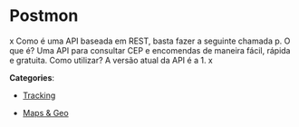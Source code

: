 # Postmon

x Como é uma API baseada em REST, basta fazer a seguinte chamada p. O que é? Uma API para consultar CEP e encomendas de maneira fácil, rápida e gratuita. Como utilizar? A versão atual da API é a 1. x

**Categories**:

- [Tracking](https://github/apis-list/apis-list#tracking)

- [Maps & Geo](https://github/apis-list/apis-list#maps-and-geo)



